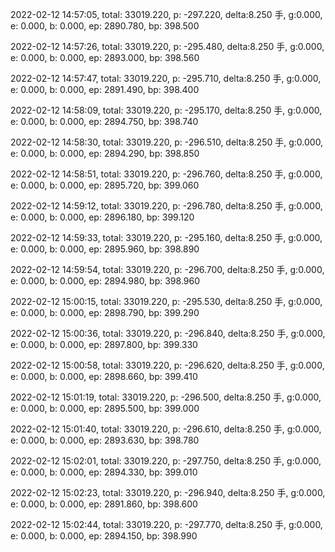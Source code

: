 2022-02-12 14:57:05, total: 33019.220, p: -297.220, delta:8.250 手, g:0.000, e: 0.000, b: 0.000, ep: 2890.780, bp: 398.500

2022-02-12 14:57:26, total: 33019.220, p: -295.480, delta:8.250 手, g:0.000, e: 0.000, b: 0.000, ep: 2893.000, bp: 398.560

2022-02-12 14:57:47, total: 33019.220, p: -295.710, delta:8.250 手, g:0.000, e: 0.000, b: 0.000, ep: 2891.490, bp: 398.400

2022-02-12 14:58:09, total: 33019.220, p: -295.170, delta:8.250 手, g:0.000, e: 0.000, b: 0.000, ep: 2894.750, bp: 398.740

2022-02-12 14:58:30, total: 33019.220, p: -296.510, delta:8.250 手, g:0.000, e: 0.000, b: 0.000, ep: 2894.290, bp: 398.850

2022-02-12 14:58:51, total: 33019.220, p: -296.760, delta:8.250 手, g:0.000, e: 0.000, b: 0.000, ep: 2895.720, bp: 399.060

2022-02-12 14:59:12, total: 33019.220, p: -296.780, delta:8.250 手, g:0.000, e: 0.000, b: 0.000, ep: 2896.180, bp: 399.120

2022-02-12 14:59:33, total: 33019.220, p: -295.160, delta:8.250 手, g:0.000, e: 0.000, b: 0.000, ep: 2895.960, bp: 398.890

2022-02-12 14:59:54, total: 33019.220, p: -296.700, delta:8.250 手, g:0.000, e: 0.000, b: 0.000, ep: 2894.980, bp: 398.960

2022-02-12 15:00:15, total: 33019.220, p: -295.530, delta:8.250 手, g:0.000, e: 0.000, b: 0.000, ep: 2898.790, bp: 399.290

2022-02-12 15:00:36, total: 33019.220, p: -296.840, delta:8.250 手, g:0.000, e: 0.000, b: 0.000, ep: 2897.800, bp: 399.330

2022-02-12 15:00:58, total: 33019.220, p: -296.620, delta:8.250 手, g:0.000, e: 0.000, b: 0.000, ep: 2898.660, bp: 399.410

2022-02-12 15:01:19, total: 33019.220, p: -296.500, delta:8.250 手, g:0.000, e: 0.000, b: 0.000, ep: 2895.500, bp: 399.000

2022-02-12 15:01:40, total: 33019.220, p: -296.610, delta:8.250 手, g:0.000, e: 0.000, b: 0.000, ep: 2893.630, bp: 398.780

2022-02-12 15:02:01, total: 33019.220, p: -297.750, delta:8.250 手, g:0.000, e: 0.000, b: 0.000, ep: 2894.330, bp: 399.010

2022-02-12 15:02:23, total: 33019.220, p: -296.940, delta:8.250 手, g:0.000, e: 0.000, b: 0.000, ep: 2891.860, bp: 398.600

2022-02-12 15:02:44, total: 33019.220, p: -297.770, delta:8.250 手, g:0.000, e: 0.000, b: 0.000, ep: 2894.150, bp: 398.990
